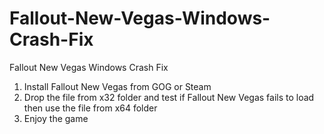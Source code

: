 # Fallout-New-Vegas-Windows-Crash-Fix
Fallout New Vegas Windows Crash Fix
1. Install Fallout New Vegas from GOG or Steam
2. Drop the file from x32 folder and test if Fallout New Vegas fails to load then use the file from x64 folder
3. Enjoy the game
